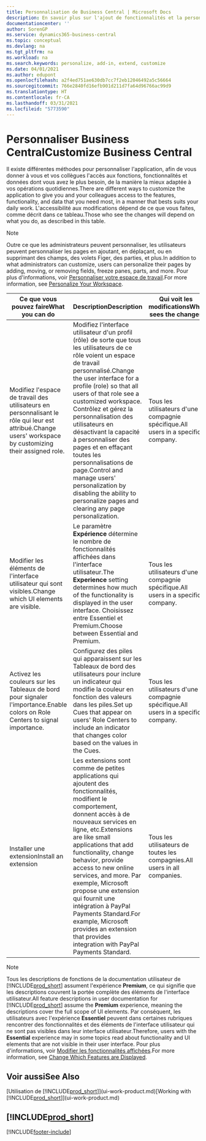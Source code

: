 ```yaml
---
title: Personnalisation de Business Central | Microsoft Docs
description: En savoir plus sur l'ajout de fonctionnalités et la personnalisation de Business Central.
documentationcenter: ''
author: SorenGP
ms.service: dynamics365-business-central
ms.topic: conceptual
ms.devlang: na
ms.tgt_pltfrm: na
ms.workload: na
ms.search.keywords: personalize, add-in, extend, customize
ms.date: 04/01/2021
ms.author: edupont
ms.openlocfilehash: a2f4ed751ae630db7cc7f2eb12046492a5c56664
ms.sourcegitcommit: 766e2840fd16efb901d211d7fa64d96766ac99d9
ms.translationtype: HT
ms.contentlocale: fr-CA
ms.lasthandoff: 03/31/2021
ms.locfileid: "5773590"
---
```

# <a name="customize-business-central"></a><span data-ttu-id="35560-103">Personnaliser Business Central</span><span class="sxs-lookup"><span data-stu-id="35560-103">Customize Business Central</span></span>
<span data-ttu-id="35560-104">Il existe différentes méthodes pour personnaliser l'application, afin de vous donner à vous et vos collègues l'accès aux fonctions, fonctionnalités et données dont vous avez le plus besoin, de la manière la mieux adaptée à vos opérations quotidiennes.</span><span class="sxs-lookup"><span data-stu-id="35560-104">There are different ways to customize the application to give you and your colleagues access to the features, functionality, and data that you need most, in a manner that bests suits your daily work.</span></span> <span data-ttu-id="35560-105">L'accessibilité aux modifications dépend de ce que vous faites, comme décrit dans ce tableau.</span><span class="sxs-lookup"><span data-stu-id="35560-105">Those who see the changes will depend on what you do, as described in this table.</span></span>

> [!NOTE]
> <span data-ttu-id="35560-106">Outre ce que les administrateurs peuvent personnaliser, les utilisateurs peuvent personnaliser les pages en ajoutant, en déplaçant, ou en supprimant des champs, des volets Figer, des parties, et plus.</span><span class="sxs-lookup"><span data-stu-id="35560-106">In addition to what administrators can customize, users can personalize their pages by adding, moving, or removing fields, freeze panes, parts, and more.</span></span> <span data-ttu-id="35560-107">Pour plus d'informations, voir [Personnaliser votre espace de travail](ui-personalization-user.md).</span><span class="sxs-lookup"><span data-stu-id="35560-107">For more information, see [Personalize Your Workspace](ui-personalization-user.md).</span></span>

| <span data-ttu-id="35560-108">Ce que vous pouvez faire</span><span class="sxs-lookup"><span data-stu-id="35560-108">What you can do</span></span>    |  <span data-ttu-id="35560-109">Description</span><span class="sxs-lookup"><span data-stu-id="35560-109">Description</span></span>  |  <span data-ttu-id="35560-110">Qui voit les modifications</span><span class="sxs-lookup"><span data-stu-id="35560-110">Who sees the changes</span></span>  |  <span data-ttu-id="35560-111">Plus d'informations</span><span class="sxs-lookup"><span data-stu-id="35560-111">More information</span></span>  |
|-----|---------------|---------|-------|
|<span data-ttu-id="35560-112">Modifiez l'espace de travail des utilisateurs en personnalisant le rôle qui leur est attribué.</span><span class="sxs-lookup"><span data-stu-id="35560-112">Change users' workspace by customizing their assigned role.</span></span>|<span data-ttu-id="35560-113">Modifiez l'interface utilisateur d'un profil (rôle) de sorte que tous les utilisateurs de ce rôle voient un espace de travail personnalisé.</span><span class="sxs-lookup"><span data-stu-id="35560-113">Change the user interface for a profile (role) so that all users of that role see a customized workspace.</span></span> <span data-ttu-id="35560-114">Contrôlez et gérez la personnalisation des utilisateurs en désactivant la capacité à personnaliser des pages et en effaçant toutes les personnalisations de page.</span><span class="sxs-lookup"><span data-stu-id="35560-114">Control and manage users' personalization by disabling the ability to personalize pages and clearing any page personalization.</span></span>|<span data-ttu-id="35560-115">Tous les utilisateurs d'une compagnie spécifique.</span><span class="sxs-lookup"><span data-stu-id="35560-115">All users in a specific company.</span></span>|[<span data-ttu-id="35560-116">Personnaliser les pages pour les profils</span><span class="sxs-lookup"><span data-stu-id="35560-116">Customize Pages for Profiles</span></span>](ui-personalization-manage.md)|
|<span data-ttu-id="35560-117">Modifier les éléments de l'interface utilisateur qui sont visibles.</span><span class="sxs-lookup"><span data-stu-id="35560-117">Change which UI elements are visible.</span></span>|<span data-ttu-id="35560-118">Le paramètre **Expérience** détermine le nombre de fonctionnalités affichées dans l'interface utilisateur.</span><span class="sxs-lookup"><span data-stu-id="35560-118">The **Experience** setting determines how much of the functionality is displayed in the user interface.</span></span> <span data-ttu-id="35560-119">Choisissez entre Essentiel et Premium.</span><span class="sxs-lookup"><span data-stu-id="35560-119">Choose between Essential and Premium.</span></span>|<span data-ttu-id="35560-120">Tous les utilisateurs d'une compagnie spécifique.</span><span class="sxs-lookup"><span data-stu-id="35560-120">All users in a specific company.</span></span>|[<span data-ttu-id="35560-121">Modifier les fonctionnalités affichées</span><span class="sxs-lookup"><span data-stu-id="35560-121">Change Which Features are Displayed</span></span>](ui-experiences.md)|
|<span data-ttu-id="35560-122">Activez les couleurs sur les Tableaux de bord pour signaler l'importance.</span><span class="sxs-lookup"><span data-stu-id="35560-122">Enable colors on Role Centers to signal importance.</span></span>|<span data-ttu-id="35560-123">Configurez des piles qui apparaissent sur les Tableaux de bord des utilisateurs pour inclure un indicateur qui modifie la couleur en fonction des valeurs dans les piles.</span><span class="sxs-lookup"><span data-stu-id="35560-123">Set up Cues that appear on users' Role Centers to include an indicator that changes color based on the values in the Cues.</span></span>|<span data-ttu-id="35560-124">Tous les utilisateurs d'une compagnie spécifique.</span><span class="sxs-lookup"><span data-stu-id="35560-124">All users in a specific company.</span></span>|[<span data-ttu-id="35560-125">Configurer un indicateur coloré sur des piles</span><span class="sxs-lookup"><span data-stu-id="35560-125">Set Up a Colored Indicator on Cues</span></span>](admin-how-set-up-colored-indicator-on-cues.md)|
|<span data-ttu-id="35560-126">Installer une extension</span><span class="sxs-lookup"><span data-stu-id="35560-126">Install an extension</span></span>|<span data-ttu-id="35560-127">Les extensions sont comme de petites applications qui ajoutent des fonctionnalités, modifient le comportement, donnent accès à de nouveaux services en ligne, etc.</span><span class="sxs-lookup"><span data-stu-id="35560-127">Extensions are like small applications that add functionality, change behavior, provide access to new online services, and more.</span></span> <span data-ttu-id="35560-128">Par exemple, Microsoft propose une extension qui fournit une intégration à PayPal Payments Standard.</span><span class="sxs-lookup"><span data-stu-id="35560-128">For example, Microsoft provides an extension that provides integration with PayPal Payments Standard.</span></span>|<span data-ttu-id="35560-129">Tous les utilisateurs de toutes les compagnies.</span><span class="sxs-lookup"><span data-stu-id="35560-129">All users in all companies.</span></span>|[<span data-ttu-id="35560-130">Personnalisation à l'aide d'extensions</span><span class="sxs-lookup"><span data-stu-id="35560-130">Customizing Using Extensions</span></span>](ui-extensions.md)|
> [!NOTE]
> <span data-ttu-id="35560-131">Tous les descriptions de fonctions de la documentation utilisateur de [!INCLUDE[prod_short](includes/prod_short.md)] assument l'expérience **Premium**, ce qui signifie que les descriptions couvrent la portée complète des éléments de l'interface utilisateur.</span><span class="sxs-lookup"><span data-stu-id="35560-131">All feature descriptions in user documentation for [!INCLUDE[prod_short](includes/prod_short.md)] assume the **Premium** experience, meaning the descriptions cover the full scope of UI elements.</span></span> <span data-ttu-id="35560-132">Par conséquent, les utilisateurs avec l'expérience **Essentiel** peuvent dans certaines rubriques rencontrer des fonctionnalités et des éléments de l'interface utilisateur qui ne sont pas visibles dans leur interface utilisateur.</span><span class="sxs-lookup"><span data-stu-id="35560-132">Therefore, users with the **Essential** experience may in some topics read about functionality and UI elements that are not visible in their user interface.</span></span> <span data-ttu-id="35560-133">Pour plus d'informations, voir [Modifier les fonctionnalités affichées](ui-experiences.md).</span><span class="sxs-lookup"><span data-stu-id="35560-133">For more information, see [Change Which Features are Displayed](ui-experiences.md).</span></span>

## <a name="see-also"></a><span data-ttu-id="35560-134">Voir aussi</span><span class="sxs-lookup"><span data-stu-id="35560-134">See Also</span></span>
<span data-ttu-id="35560-135">[Utilisation de [!INCLUDE[prod_short](includes/prod_short.md)]](ui-work-product.md)</span><span class="sxs-lookup"><span data-stu-id="35560-135">[Working with [!INCLUDE[prod_short](includes/prod_short.md)]](ui-work-product.md)</span></span>  

## [!INCLUDE[prod_short](includes/free_trial_md.md)]  


[!INCLUDE[footer-include](includes/footer-banner.md)]